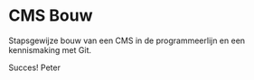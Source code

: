 CMS Bouw 
=============

Stapsgewijze bouw van een CMS in de programmeerlijn en een kennismaking met Git.

Succes!
Peter